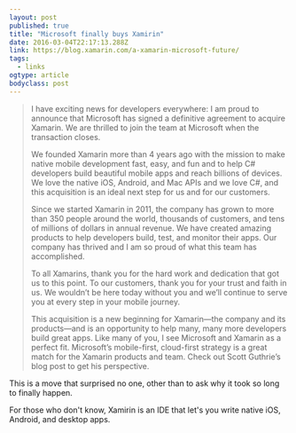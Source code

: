 ```yaml
---
layout: post 
published: true 
title: "Microsoft finally buys Xamirin" 
date: 2016-03-04T22:17:13.288Z 
link: https://blog.xamarin.com/a-xamarin-microsoft-future/ 
tags:
  - links
ogtype: article 
bodyclass: post 
---
```


> I have exciting news for developers everywhere: I am proud to announce that Microsoft has signed a definitive agreement to acquire Xamarin. We are thrilled to join the team at Microsoft when the transaction closes.
> 
> We founded Xamarin more than 4 years ago with the mission to make native mobile development fast, easy, and fun and to help C# developers build beautiful mobile apps and reach billions of devices. We love the native iOS, Android, and Mac APIs and we love C#, and this acquisition is an ideal next step for us and for our customers.
>
> Since we started Xamarin in 2011, the company has grown to more than 350 people around the world, thousands of customers, and tens of millions of dollars in annual revenue. We have created amazing products to help developers build, test, and monitor their apps. Our company has thrived and I am so proud of what this team has accomplished.
> 
> To all Xamarins, thank you for the hard work and dedication that got us to this point. To our customers, thank you for your trust and faith in us. We wouldn’t be here today without you and we’ll continue to serve you at every step in your mobile journey.
> 
> This acquisition is a new beginning for Xamarin—the company and its products—and is an opportunity to help many, many more developers build great apps. Like many of you, I see Microsoft and Xamarin as a perfect fit. Microsoft’s mobile-first, cloud-first strategy is a great match for the Xamarin products and team. Check out Scott Guthrie’s blog post to get his perspective.

This is a move that surprised no one, other than to ask why it took so long to finally happen.

For those who don't know, Xamirin is an IDE that let's you write native iOS, Android, and desktop apps.